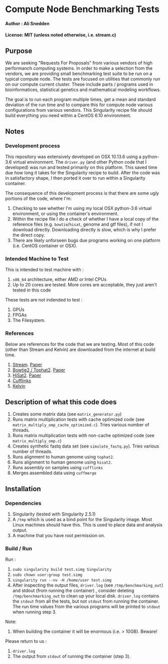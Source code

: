 # Compute Node Benchmarking Tests
#### Author : Ali Snedden
#### License: MIT (unless noted otherwise, i.e. stream.c)
## Purpose
We are seeking "Requests For Proposals" from various vendors of high performanch computing systems.
In order to make a selection from the vendors, we are providing small benchmarking test suite to be run on a typical compute node.
The tests are focused on utilities that commonly run on our compute current cluster. 
These include parts / programs used in bioinformatices, statistical genetics and mathematical modeling workflows.

The goal is to run each program multiple times, get a mean and standard deviation of the run time and to compare this for compute node various configurations from various vendors.
This Singularity recipe file should build everything you need within a CentOS 6.10 environment. 

## Notes
### Development process
This repository was extensively developed on OSX 10.13.6 using a python-3.6 virtual environment.
The `driver.py` (and other Python code that I developed) was run and tested primarily on this platform.
This saved time due how long it takes for the Singularity recipe to build.
After the code was in satisfactory shape, I then ported it over to run within a Singularity container.

The consequence of this development process is that there are some ugly portions of the code, where I'm:
1. Checking to see whether I'm using my local OSX python-3.6 virtual environment, or using the container's environment.
2. Within the recipe file I do a check of whether I have a local copy of the reference files (e.g. `bowtie`/`hisat`, genome and gtf files), if not I download directly. 
Downloading directly is slow, which is why I prefer the direct copy.
3. There are likely unforseen bugs due programs working on one platform (i.e. CentOS container or OSX).

### Intended Machine to Test
This is intended to test machine with : 
1. `x86_64` architecture, either AMD or Intel CPUs
2. Up to 20 cores are tested. More cores are acceptable, they just aren't tested in this code

These tests are not indended to test :
1. GPUs
2. FPGAs
3. The Filesystem.

### References
Below are references for the code that we are testing. Most of this code (other than Stream and Kelvin) are downloaded from the internet at build time.
1. [Stream](http://www.cs.virginia.edu/stream/ref.html#why). [Paper](https://www.researchgate.net/publication/51992086_Memory_bandwidth_and_machine_balance_in_high_performance_computers)
2. [Bowtie2 / Tophat2](https://ccb.jhu.edu/software/tophat/manual.shtml). [Paper](https://genomebiology.biomedcentral.com/articles/10.1186/gb-2013-14-4-r36)
3. [HiSat2](https://ccb.jhu.edu/software/hisat2/index.shtml). [Paper](https://www.nature.com/articles/nmeth.3317)
4. [Cufflinks](http://cole-trapnell-lab.github.io/cufflinks/cuffcompare/index.html)
5. [Kelvin](https://www.karger.com/Article/Abstract/330634)


## Description of what this code does
1. Creates some matrix data (see `matrix_generator.py`)
2. Runs matrix multiplication tests with cache optimized code (see `matrix_multiply_omp_cache_optimized.c`). Tries various number of threads.
3. Runs matrix multiplication tests with non-cache optimized code (see `matrix_multiply_omp.c`)
4. Creates synthetic fastq data set (see `simulate_fastq.py`). Tries various number of threads.
5. Runs alignment to human genome using `tophat2`.
6. Runs alignment to human genome using `hisat2`.
7. Runs assembly on samples using `cufflinks`
8. Merges assembled data using `cuffmerge`


## Installation
### Dependencies
1. Singularity (tested with Singularity 2.5.1)
2. A `/tmp` which is used as a bind point for the Singularity image. Most Linux machines should have this. This is used to place data and analysis output. 
3. A machine that you have root permission on. 

### Build / Run
Run : 
1. `sudo singularity build test.simg Singularity`
2. `sudo chown user:group test.simg`
3. `singularity run --nv -H /home/user test.simg`
4. After inspecting the output files, `driver.log` (see `/tmp/benchmarking_out`) and stdout (from running the container) , consider deleting `/tmp/benchmarking_out` to clean up your local disk.  `driver.log` contains the `stdout` from all the tests, but not `stdout` from running the container.  The run time values from the various programs will be printed to `stdout` when running step 3.

Note:
1. When building the container it will be enormous (i.e. > 10GB). Beware!

Please return to us :
1. `driver.log`
2. The output from `stdout` of running the container (step 3).
